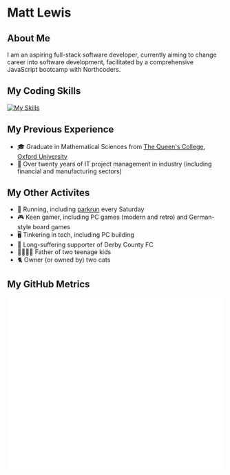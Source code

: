 # Matt Lewis

## About Me

I am an aspiring full-stack software developer, currently aiming to change career into software development, facilitated by a comprehensive JavaScript bootcamp with Northcoders.

## My Coding Skills

[![My Skills](https://skillicons.dev/icons?i=js,jest,postgres,express,html,css,react&theme=light)](https://skillicons.dev)

## My Previous Experience

- 🎓 Graduate in Mathematical Sciences from [The Queen's College](https://www.queens.ox.ac.uk/), [Oxford University](https://www.ox.ac.uk/)
- 🏢 Over twenty years of IT project management in industry (including financial and manufacturing sectors)

## My Other Activites

- 👟 Running, including [parkrun](https://www.parkrun.org.uk/) every Saturday
- 🎮 Keen gamer, including PC games (modern and retro) and German-style board games
- 🖥️ Tinkering in tech, including PC building
- 🐏 Long-suffering supporter of Derby County FC
- 👨‍👩‍👧‍👧 Father of two teenage kids
- 🐈 Owner (or owned by) two cats

## My GitHub Metrics

![Metrics](./github-metrics.svg)
